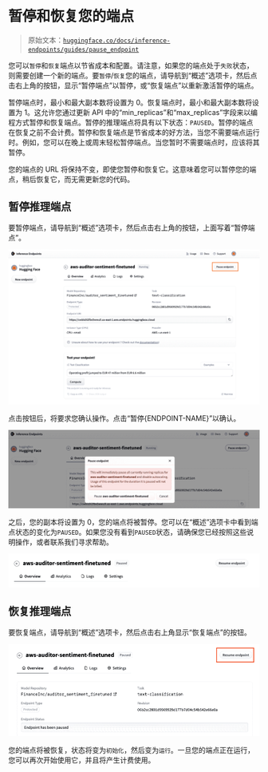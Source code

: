 # 暂停和恢复您的端点

> 原始文本：[`huggingface.co/docs/inference-endpoints/guides/pause_endpoint`](https://huggingface.co/docs/inference-endpoints/guides/pause_endpoint)

您可以`暂停`和`恢复`端点以节省成本和配置。请注意，如果您的端点处于`失败`状态，则需要创建一个新的端点。要`暂停`/`恢复`您的端点，请导航到“概述”选项卡，然后点击右上角的按钮，显示“暂停端点”以暂停，或“恢复端点”以重新激活暂停的端点。

暂停端点时，最小和最大副本数将设置为 0。恢复端点时，最小和最大副本数将设置为 1。这允许您通过更新 API 中的“min_replicas”和“max_replicas”字段来以编程方式暂停和恢复端点。暂停的推理端点将具有以下状态：`PAUSED`。暂停的端点在恢复之前不会计费。暂停和恢复端点是节省成本的好方法，当您不需要端点运行时。例如，您可以在晚上或周末轻松暂停端点。当您暂时不需要端点时，应该将其暂停。

您的端点的 URL 将保持不变，即使您暂停和恢复它。这意味着您可以暂停您的端点，稍后恢复它，而无需更新您的代码。

## 暂停推理端点

要暂停端点，请导航到“概述”选项卡，然后点击右上角的按钮，上面写着“暂停端点”。

![暂停推理端点](img/9255cbf346602befc4ddabd20bcce650.png)

点击按钮后，将要求您确认操作。点击“暂停{ENDPOINT-NAME}”以确认。

![暂停模态确认推理端点](img/967f63c8915f2b2a443caf37a9b49d98.png)

之后，您的副本将设置为 0，您的端点将被暂停。您可以在“概述”选项卡中看到端点状态的变化为`PAUSED`。如果您没有看到`PAUSED`状态，请确保您已经按照这些说明操作，或者联系我们寻求帮助。

![暂停推理端点](img/7f72834d647d96695ac962ba25bb4c39.png)

## 恢复推理端点

要恢复端点，请导航到“概述”选项卡，然后点击右上角显示“恢复端点”的按钮。

![恢复推理端点](img/42d372821f17a73162f371076fa92e76.png)

您的端点将被恢复，状态将变为`初始化`，然后变为`运行`。一旦您的端点正在运行，您可以再次开始使用它，并且将产生计费使用。
